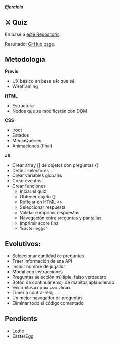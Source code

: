 ##### Ejercicio

## ⚔️ Quiz

En base a [este Repositorio](https://github.com/TheBridge-FullStackDeveloper/proyectos-quiz).

Resultado: [GitHub page](https://tommytraddles.github.io/TB_W3-JS_4-Quiz/).



## Metodología

**Previo**
- UX básico en base a lo que sé.
- Wireframing

**HTML**
- Estructura
- Nodos que se modificarán con DOM

**CSS**
- :root
- Estados
- MediaQueries
- Animaciones (final)

**JS**
- Crear array [] de objetos con preguntas {}
- Definir selectores
- Crear variables globales
- Crear eventos
- Crear funciones
    - Inciar el quiz
    - Obtener objeto {}
    - Reflejar en HTML <>
    - Seleccionar respuesta
    - Validar e imprimir respuestas
    - Navegación entre preguntas y pantallas
    - Imprimir score final
    - 'Easter eggs'


## Evolutivos:

- Seleccionar cantidad de preguntas
- Traer información de una API
- Incluir nombre de jugador
- Modal con instrucciones
- Preguntas selección múltiple, falso verdadero
- Botón de continuar emoji de manitos aplaudiendo
- Ver métricas más completas
- Timer a contra-reloj 
- Un mejor navegador de preguntas
- Eliminar todo el código comentado


## Pendients

- Lottie
- EasterEgg

